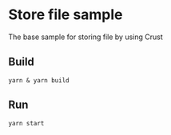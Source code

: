 # Store file sample

The base sample for storing file by using Crust

## Build

```shell
yarn & yarn build
```

## Run

```shell
yarn start
```
